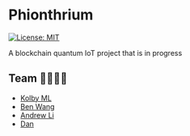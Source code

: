 # Phionthrium

[![License: MIT](https://img.shields.io/badge/License-MIT-blue.svg)](https://opensource.org/licenses/MIT)

A blockchain quantum IoT project that is in progress



## Team 👨‍👨‍👦‍👦

* [Kolby ML](https://github.com/KolbyML)
* [Ben Wang](https://github.com/Xiaoyu-Ben-Wang)
* [Andrew Li](https://github.com/Zeyu-Li)
* [Dan](https://github.com/seliayeu)

